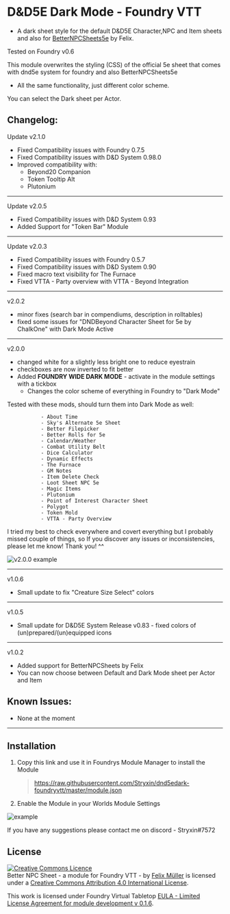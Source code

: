 # D&D5E Dark Mode - Foundry VTT

- A dark sheet style for the default D&D5E Character,NPC and Item sheets and also for [BetterNPCSheets5e](https://github.com/syl3r86/BetterNPCSheet5e) by Felix.

Tested on Foundry v0.6

This module overwrites the styling (CSS) of the official 5e sheet that comes with dnd5e system for foundry and also BetterNPCSheets5e 
* All the same functionality, just different color scheme.

You can select the Dark sheet per Actor.

## Changelog:

Update v2.1.0 
* Fixed Compatibility issues with Foundry 0.7.5
* Fixed Compatibility issues with D&D System 0.98.0
* Improved compatibility with:
  - Beyond20 Companion
  - Token Tooltip Alt
  - Plutonium
______________


Update v2.0.5 
* Fixed Compatibility issues with D&D System 0.93
* Added Support for "Token Bar" Module
______________

Update v2.0.3 
* Fixed Compatibility issues with Foundry 0.5.7
* Fixed Compatibility issues with D&D System 0.90
* Fixed macro text visibility for The Furnace
* Fixed VTTA - Party overview with VTTA - Beyond Integration
______________
v2.0.2
- minor fixes (search bar in compendiums, description in rolltables)
- fixed some issues for "DNDBeyond Character Sheet for 5e by ChalkOne" with Dark Mode Active

______________
v2.0.0
- changed white for a slightly less bright one to reduce eyestrain
- checkboxes are now inverted to fit better
- Added **FOUNDRY WIDE DARK MODE** - activate in the module settings with a tickbox
    - Changes the color scheme of everything in Foundry to "Dark Mode"
    
 Tested with these mods, should turn them into Dark Mode as well:

               - About Time
               - Sky's Alternate 5e Sheet
               - Better Filepicker
               - Better Rolls for 5e
               - Calendar/Weather
               - Combat Utility Belt
               - Dice Calculator
               - Dynamic Effects
               - The Furnace
               - GM Notes
               - Item Delete Check 
               - Loot Sheet NPC 5e
               - Magic Items
               - Plutonium
               - Point of Interest Character Sheet
               - Polygot
               - Token Mold
               - VTTA - Party Overview
               
I tried my best to check everywhere and covert everything but I probably missed couple of things, so If you discover any issues or inconsistencies, please let me know! Thank you! ^^      

![v2.0.0 example](https://cdn.discordapp.com/attachments/648215359895240715/707359188413841408/unknown.png)
_______________
v1.0.6
- Small update to fix "Creature Size Select" colors
________________
v1.0.5
- Small update for D&D5E System Release v0.83 - fixed colors of (un)prepared/(un)equipped icons
________________
v1.0.2
- Added support for BetterNPCSheets by Felix
- You can now choose between Default and Dark Mode sheet per Actor and Item

## Known Issues:
- None at the moment
_________________
## Installation
1. Copy this link and use it in Foundrys Module Manager to install the Module

    > https://raw.githubusercontent.com/Stryxin/dnd5edark-foundryvtt/master/module.json
    
2. Enable the Module in your Worlds Module Settings

![example](preview.jpg)

If you have any suggestions please contact me on discord - Stryxin#7572

## License
<a rel="license" href="http://creativecommons.org/licenses/by/4.0/"><img alt="Creative Commons Licence" style="border-width:0" src="https://i.creativecommons.org/l/by/4.0/88x31.png" /></a><br /><span xmlns:dct="http://purl.org/dc/terms/" property="dct:title">Better NPC Sheet - a module for Foundry VTT -</span> by <a xmlns:cc="http://creativecommons.org/ns#" href="https://github.com/syl3r86?tab=repositories" property="cc:attributionName" rel="cc:attributionURL">Felix Müller</a> is licensed under a <a rel="license" href="http://creativecommons.org/licenses/by/4.0/">Creative Commons Attribution 4.0 International License</a>.

This work is licensed under Foundry Virtual Tabletop [EULA - Limited License Agreement for module development v 0.1.6](http://foundryvtt.com/pages/license.html).
